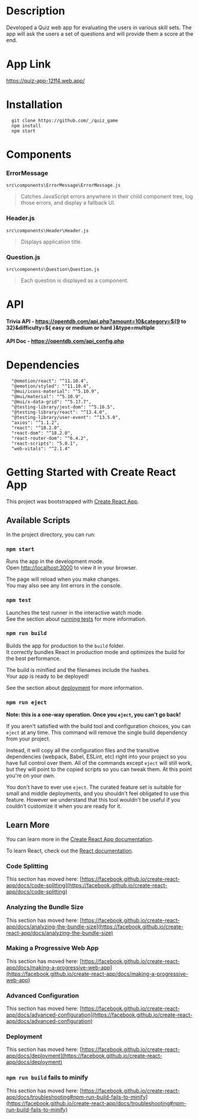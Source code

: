# Description

Developed a Quiz web app for evaluating the users in various skill sets. The app will ask the users a set of questions and will provide them a score at the end.

# App Link
https://quiz-app-12ff4.web.app/

# Installation

```
  git clone https://github.com/_/quiz_game
  npm install
  npm start
```

# Components

### ErrorMessage 
`src\components\ErrorMessage\ErrorMessage.js`
> Catches JavaScript errors anywhere in their child component tree, log those errors, and display a fallback UI.

### Header.js
`src\components\Header\Header.js`
> Displays application title.

### Question.js
`src\components\Question\Question.js`
> Each question is displayed as a component.

# API
#### Trivia API - https://opentdb.com/api.php?amount=10&category=${9 to 32}&difficulty=${ easy or medium or hard }&type=multiple
#### API Doc - https://opentdb.com/api_config.php


# Dependencies

```
  "@emotion/react": "^11.10.4",
  "@emotion/styled": "^11.10.4",
  "@mui/icons-material": "^5.10.9",
  "@mui/material": "^5.10.9",
  "@mui/x-data-grid": "^5.17.7",
  "@testing-library/jest-dom": "^5.16.5",
  "@testing-library/react": "^13.4.0",
  "@testing-library/user-event": "^13.5.0",
  "axios": "^1.1.2",
  "react": "^18.2.0",
  "react-dom": "^18.2.0",
  "react-router-dom": "^6.4.2",
  "react-scripts": "5.0.1",
  "web-vitals": "^2.1.4"
```

# Getting Started with Create React App

This project was bootstrapped with [Create React App](https://github.com/facebook/create-react-app).

## Available Scripts

In the project directory, you can run:

### `npm start`

Runs the app in the development mode.\
Open [http://localhost:3000](http://localhost:3000) to view it in your browser.

The page will reload when you make changes.\
You may also see any lint errors in the console.

### `npm test`

Launches the test runner in the interactive watch mode.\
See the section about [running tests](https://facebook.github.io/create-react-app/docs/running-tests) for more information.

### `npm run build`

Builds the app for production to the `build` folder.\
It correctly bundles React in production mode and optimizes the build for the best performance.

The build is minified and the filenames include the hashes.\
Your app is ready to be deployed!

See the section about [deployment](https://facebook.github.io/create-react-app/docs/deployment) for more information.

### `npm run eject`

**Note: this is a one-way operation. Once you `eject`, you can't go back!**

If you aren't satisfied with the build tool and configuration choices, you can `eject` at any time. This command will remove the single build dependency from your project.

Instead, it will copy all the configuration files and the transitive dependencies (webpack, Babel, ESLint, etc) right into your project so you have full control over them. All of the commands except `eject` will still work, but they will point to the copied scripts so you can tweak them. At this point you're on your own.

You don't have to ever use `eject`. The curated feature set is suitable for small and middle deployments, and you shouldn't feel obligated to use this feature. However we understand that this tool wouldn't be useful if you couldn't customize it when you are ready for it.

## Learn More

You can learn more in the [Create React App documentation](https://facebook.github.io/create-react-app/docs/getting-started).

To learn React, check out the [React documentation](https://reactjs.org/).

### Code Splitting

This section has moved here: [https://facebook.github.io/create-react-app/docs/code-splitting](https://facebook.github.io/create-react-app/docs/code-splitting)

### Analyzing the Bundle Size

This section has moved here: [https://facebook.github.io/create-react-app/docs/analyzing-the-bundle-size](https://facebook.github.io/create-react-app/docs/analyzing-the-bundle-size)

### Making a Progressive Web App

This section has moved here: [https://facebook.github.io/create-react-app/docs/making-a-progressive-web-app](https://facebook.github.io/create-react-app/docs/making-a-progressive-web-app)

### Advanced Configuration

This section has moved here: [https://facebook.github.io/create-react-app/docs/advanced-configuration](https://facebook.github.io/create-react-app/docs/advanced-configuration)

### Deployment

This section has moved here: [https://facebook.github.io/create-react-app/docs/deployment](https://facebook.github.io/create-react-app/docs/deployment)

### `npm run build` fails to minify

This section has moved here: [https://facebook.github.io/create-react-app/docs/troubleshooting#npm-run-build-fails-to-minify](https://facebook.github.io/create-react-app/docs/troubleshooting#npm-run-build-fails-to-minify)
